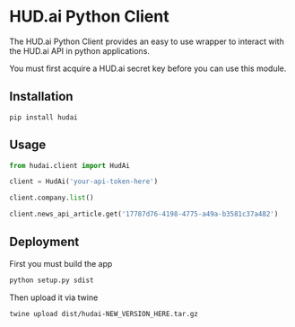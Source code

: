 # HUD.ai Python Client

The HUD.ai Python Client provides an easy to use wrapper to interact with the HUD.ai API in python applications.

You must first acquire a HUD.ai secret key before you can use this module.

## Installation

`pip install hudai`

## Usage

```python
from hudai.client import HudAi

client = HudAi('your-api-token-here')

client.company.list()

client.news_api_article.get('17787d76-4198-4775-a49a-b3581c37a482')
```

## Deployment
First you must build the app
```bash
python setup.py sdist
```

Then upload it via twine
```bash
twine upload dist/hudai-NEW_VERSION_HERE.tar.gz
```
